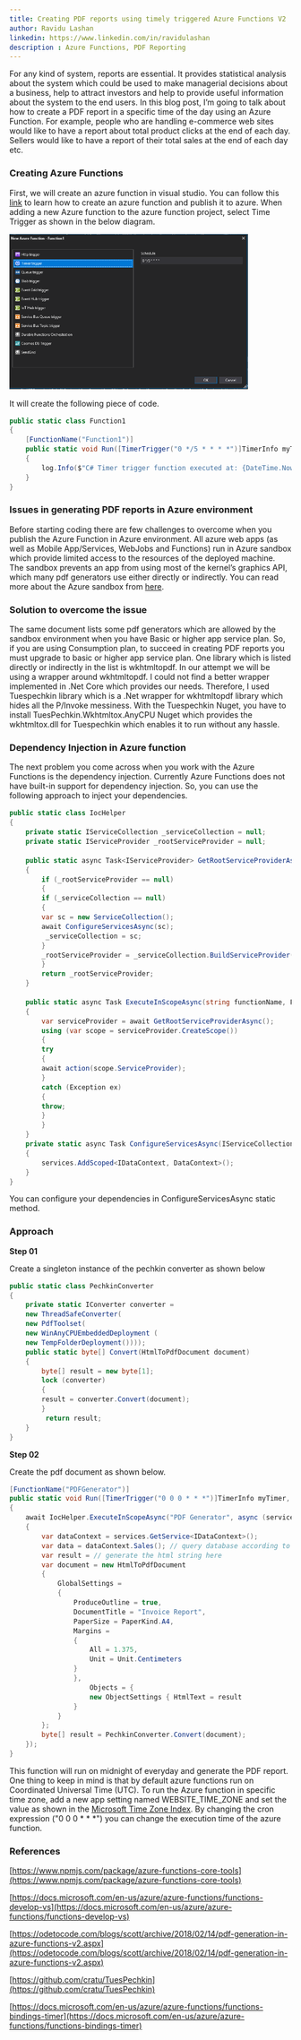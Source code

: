 ```yaml
---
title: Creating PDF reports using timely triggered Azure Functions V2
author: Ravidu Lashan
linkedin: https://www.linkedin.com/in/ravidulashan
description : Azure Functions, PDF Reporting
---
```


For any kind of system, reports are essential. It provides statistical analysis about the system which could be used to make managerial decisions about a business, help to attract investors and help to provide useful information about the system to the end users. In this blog post, I’m going to talk about how to create a PDF report in a specific time of the day using an Azure Function. For example, people who are handling e-commerce web sites would like to have a report about total product clicks at the end of each day. Sellers would like to have a report of their total sales at the end of each day etc. 

### Creating Azure Functions

First, we will create an azure function in visual studio. You can follow this [link](https://docs.microsoft.com/en-us/azure/azure-functions/functions-develop-vs) to learn how to create an azure function and publish it to azure. When adding a new Azure function to the azure function project, select Time Trigger as shown in the below diagram.


<img src="/img/ravidu0.PNG" height="277" width="426" />


It will create the following piece of code.

```csharp
public static class Function1
{
    [FunctionName("Function1")]
    public static void Run([TimerTrigger("0 */5 * * * *")]TimerInfo myTimer,    TraceWriter log)
    {
        log.Info($"C# Timer trigger function executed at: {DateTime.Now}");
    }
}
```

### Issues in generating PDF reports in Azure environment

Before starting coding there are few challenges to overcome when you publish the Azure Function in Azure environment. All azure web apps (as well as Mobile App/Services, WebJobs and Functions) run in Azure sandbox which provide limited access to the resources of the deployed machine. The sandbox prevents an app from using most of the kernel’s graphics API, which many pdf generators use either directly or indirectly. You can read more about the Azure sandbox from [here](https://github.com/projectkudu/kudu/wiki/Azure-Web-App-sandbox).

### Solution to overcome the issue

 The same document lists some pdf generators which are allowed by the sandbox environment when you have Basic or higher app service plan. So, if you are using Consumption plan, to succeed in creating PDF reports you must upgrade to basic or higher app service plan. One library which is listed directly or indirectly in the list is wkhtmltopdf. In our attempt we will be using a wrapper around wkhtmltopdf. I could not find a better wrapper implemented in .Net Core which provides our needs. Therefore, I used Tuespechkin library which is a .Net wrapper for wkhtmltopdf library which hides all the P/Invoke messiness. With the Tuespechkin Nuget, you have to install TuesPechkin.Wkhtmltox.AnyCPU Nuget which provides the wkhtmltox.dll for Tuespechkin which enables it to run without any hassle.

### Dependency Injection in Azure function

The next problem you come across when you work with the Azure Functions is the dependency injection. Currently Azure Functions does not have built-in support for dependency injection. So, you can use the following approach to inject your dependencies.

```csharp
public static class IocHelper
{
    private static IServiceCollection _serviceCollection = null;
    private static IServiceProvider _rootServiceProvider = null;
    
    public static async Task<IServiceProvider> GetRootServiceProviderAsync()
    {
        if (_rootServiceProvider == null)
        {
        if (_serviceCollection == null)
        {
        var sc = new ServiceCollection();
        await ConfigureServicesAsync(sc);
         _serviceCollection = sc;
        }
        _rootServiceProvider = _serviceCollection.BuildServiceProvider();
        }
        return _rootServiceProvider;
    }

    public static async Task ExecuteInScopeAsync(string functionName, Func<IServiceProvider, Task> action)
    {
        var serviceProvider = await GetRootServiceProviderAsync();
        using (var scope = serviceProvider.CreateScope())
        {
        try
        {
        await action(scope.ServiceProvider);
        }
        catch (Exception ex)
        {
        throw;
        }
        }
    }
    private static async Task ConfigureServicesAsync(IServiceCollection services)
    {
        services.AddScoped<IDataContext, DataContext>();
    }
}
```
You can configure your dependencies in ConfigureServicesAsync static method.

### Approach

**Step 01**

Create a singleton instance of the pechkin converter as shown below

```csharp
public static class PechkinConverter
{
    private static IConverter converter =
    new ThreadSafeConverter(
    new PdfToolset(
    new WinAnyCPUEmbeddedDeployment (
    new TempFolderDeployment())));
    public static byte[] Convert(HtmlToPdfDocument document)
    {
        byte[] result = new byte[1];
        lock (converter)
        {
        result = converter.Convert(document);
        }
         return result;
    }
}
```

**Step 02**

Create the pdf document as shown below.




```csharp
[FunctionName("PDFGenerator")]
public static void Run([TimerTrigger("0 0 0 * * *")]TimerInfo myTimer, TraceWriter log)
{
    await IocHelper.ExecuteInScopeAsync("PDF Generator", async (services) =>
    {
        var dataContext = services.GetService<IDataContext>();
        var data = dataContext.Sales(); // query database according to need
        var result = // generate the html string here
        var document = new HtmlToPdfDocument
        {
            GlobalSettings =
            {
                ProduceOutline = true,
                DocumentTitle = "Invoice Report",
                PaperSize = PaperKind.A4,
                Margins =
                {
                    All = 1.375,
                    Unit = Unit.Centimeters
                }
                },
                    Objects = {
                    new ObjectSettings { HtmlText = result
                }
            }
        };
        byte[] result = PechkinConverter.Convert(document);
    });        
}
```

This function will run on midnight of everyday and generate the PDF report. One thing to keep in mind is that by default azure functions run on Coordinated Universal Time (UTC). To run the Azure function in specific time zone, add a new app setting named WEBSITE_TIME_ZONE and set the value as shown in the [Microsoft Time Zone Index](https://docs.microsoft.com/en-us/previous-versions/windows/it-pro/windows-vista/cc749073(v=ws.10)). By changing the cron expression ("0 0 0 * * *") you can change the execution time of the azure function.

### References

[https://www.npmjs.com/package/azure-functions-core-tools](https://www.npmjs.com/package/azure-functions-core-tools)

[https://docs.microsoft.com/en-us/azure/azure-functions/functions-develop-vs](https://docs.microsoft.com/en-us/azure/azure-functions/functions-develop-vs)

[https://odetocode.com/blogs/scott/archive/2018/02/14/pdf-generation-in-azure-functions-v2.aspx](https://odetocode.com/blogs/scott/archive/2018/02/14/pdf-generation-in-azure-functions-v2.aspx)

[https://github.com/cratu/TuesPechkin](https://github.com/cratu/TuesPechkin)

[https://docs.microsoft.com/en-us/azure/azure-functions/functions-bindings-timer](https://docs.microsoft.com/en-us/azure/azure-functions/functions-bindings-timer)

